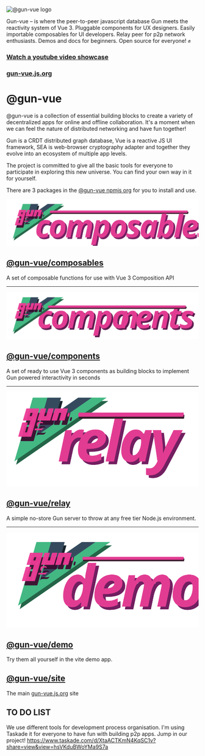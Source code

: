 ![@gun-vue logo](https://raw.githubusercontent.com/davay42/gun-vue/master/demo/public/gun-vue-logo.svg)

Gun-vue – is where the peer-to-peer javascript database Gun meets the reactivity system of Vue 3. Pluggable components for UX designers. Easily importable composables for UI developers. Relay peer for p2p network enthusiasts. Demos and docs for beginners. Open source for everyone! ✊

### [Watch a youtube video showcase](https://www.youtube.com/watch?v=4hpVRgVQvsY)

### [gun-vue.js.org](https://gun-vue.js.org)

# @gun-vue

@gun-vue is a collection of essential building blocks to create a variety of decentralized apps for online and offline collaboration. It's a moment when we can feel the nature of distributed networking and have fun together!

Gun is a CRDT distributed graph database, Vue is a reactive JS UI framework, SEA is web-browser cryptography adapter and together they evolve into an ecosystem of multiple app levels.

The project is committed to give all the basic tools for everyone to participate in exploring this new universe. You can find your own way in it for yourself.

There are 3 packages in the [@gun-vue npmjs org](https://www.npmjs.com/org/gun-vue) for you to install and use.

[![@gun-vue composables](https://raw.githubusercontent.com/DeFUCC/gun-vue/master/_public/media/svg/composables.svg)](<(https://github.com/DeFUCC/gun-vue/tree/master/composables)>)

## [@gun-vue/composables](https://github.com/DeFUCC/gun-vue/tree/master/composables)

A set of composable functions for use with Vue 3 Composition API

---

[![@gun-vue components](https://raw.githubusercontent.com/DeFUCC/gun-vue/master/_public/media/svg/components.svg)](<(https://github.com/DeFUCC/gun-vue/tree/master/components)>)

## [@gun-vue/components](https://github.com/DeFUCC/gun-vue/tree/master/components)

A set of ready to use Vue 3 components as building blocks to implement Gun powered interactivity in seconds

---

[![@gun-vue relay](https://raw.githubusercontent.com/DeFUCC/gun-vue/master/_public/media/svg/relay.svg)](<(https://github.com/DeFUCC/gun-vue/tree/master/relay)>)

## [@gun-vue/relay](https://github.com/DeFUCC/gun-vue/tree/master/relay)

A simple no-store Gun server to throw at any free tier Node.js environment.

---

![@gun-vue logo](https://raw.githubusercontent.com/DeFUCC/gun-vue/master/_public/media/svg/demo.svg)

## [@gun-vue/demo](https://github.com/DeFUCC/gun-vue/tree/master/demo)

Try them all yourself in the vite demo app.

## [@gun-vue/site](https://github.com/DeFUCC/gun-vue/tree/master/site)

The main [gun-vue.js.org](https://gun-vue.js.org) site

## TO DO LIST

We use different tools for development process organisation. I'm using Taskade it for everyone to have fun with building p2p apps. Jump in our project! https://www.taskade.com/d/XtaACTKmN4KqSC1v?share=view&view=hsVKduBWoYMa9S7a
